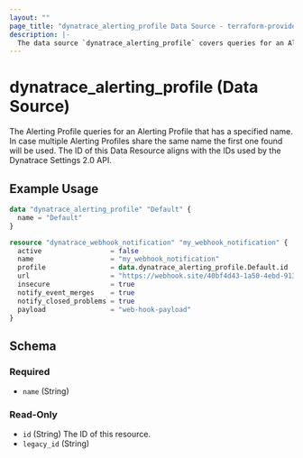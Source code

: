 ```yaml
---
layout: ""
page_title: "dynatrace_alerting_profile Data Source - terraform-provider-dynatrace"
description: |-
  The data source `dynatrace_alerting_profile` covers queries for an Alerting Profile with the given name
---
```


# dynatrace_alerting_profile (Data Source)

The Alerting Profile queries for an Alerting Profile that has a specified name. In case multiple Alerting Profiles share the same name the first one found will be used.
The ID of this Data Resource aligns with the IDs used by the Dynatrace Settings 2.0 API.

## Example Usage

```terraform
data "dynatrace_alerting_profile" "Default" {
  name = "Default"
}

resource "dynatrace_webhook_notification" "my_webhook_notification" {
  active                 = false
  name                   = "my_webhook_notification"
  profile                = data.dynatrace_alerting_profile.Default.id
  url                    = "https://webhook.site/40bf4d43-1a50-4ebd-913d-bf50ce7c3a1e"
  insecure               = true
  notify_event_merges    = true
  notify_closed_problems = true
  payload                = "web-hook-payload"  
}
```

<!-- schema generated by tfplugindocs -->
## Schema

### Required

- `name` (String)

### Read-Only

- `id` (String) The ID of this resource.
- `legacy_id` (String)